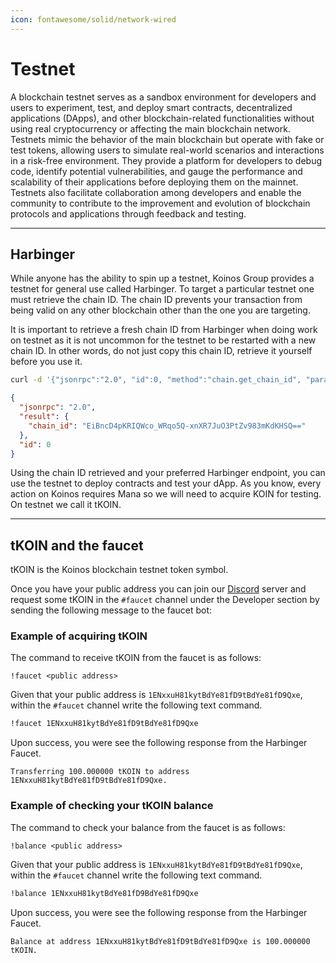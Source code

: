 ```yaml
---
icon: fontawesome/solid/network-wired
---
```


# Testnet
A blockchain testnet serves as a sandbox environment for developers and users to experiment, test, and deploy smart contracts, decentralized applications (DApps), and other blockchain-related functionalities without using real cryptocurrency or affecting the main blockchain network. Testnets mimic the behavior of the main blockchain but operate with fake or test tokens, allowing users to simulate real-world scenarios and interactions in a risk-free environment. They provide a platform for developers to debug code, identify potential vulnerabilities, and gauge the performance and scalability of their applications before deploying them on the mainnet. Testnets also facilitate collaboration among developers and enable the community to contribute to the improvement and evolution of blockchain protocols and applications through feedback and testing.

---
## Harbinger
While anyone has the ability to spin up a testnet, Koinos Group provides a testnet for general use called Harbinger. To target a particular testnet one must retrieve the chain ID. The chain ID prevents your transaction from being valid on any other blockchain other than the one you are targeting.

It is important to retrieve a fresh chain ID from Harbinger when doing work on testnet as it is not uncommon for the testnet to be restarted with a new chain ID. In other words, do not just copy this chain ID, retrieve it yourself before you use it.

```sh
curl -d '{"jsonrpc":"2.0", "id":0, "method":"chain.get_chain_id", "params":{}}' 'https://api.harbinger.koinos.pro/jsonrpc?apikey=<APIKEY>'
```
```json
{
  "jsonrpc": "2.0",
  "result": {
    "chain_id": "EiBncD4pKRIQWco_WRqo5Q-xnXR7JuO3PtZv983mKdKHSQ=="
  },
  "id": 0
}
```

Using the chain ID retrieved and your preferred Harbinger endpoint, you can use the testnet to deploy contracts and test your dApp. As you know, every action on Koinos requires Mana so we will need to acquire KOIN for testing. On testnet we call it tKOIN.

---
## tKOIN and the faucet
tKOIN is the Koinos blockchain testnet token symbol.

Once you have your public address you can join our [Discord](https://discord.koinos.io) server and request some tKOIN in the `#faucet` channel under the Developer section by sending the following message to the faucet bot:

### Example of acquiring tKOIN
The command to receive tKOIN from the faucet is as follows:
```
!faucet <public address>
```

Given that your public address is `1ENxxuH81kytBdYe81fD9tBdYe81fD9Qxe`, within the `#faucet` channel write the following text command.
```sh
!faucet 1ENxxuH81kytBdYe81fD9tBdYe81fD9Qxe
```
Upon success, you were see the following response from the Harbinger Faucet.
```{ .txt, .no-copy }
Transferring 100.000000 tKOIN to address 1ENxxuH81kytBdYe81fD9tBdYe81fD9Qxe.
```

### Example of checking your tKOIN balance
The command to check your balance from the faucet is as follows:
```
!balance <public address>
```

Given that your public address is `1ENxxuH81kytBdYe81fD9tBdYe81fD9Qxe`, within the `#faucet` channel write the following text command.
```sh
!balance 1ENxxuH81kytBdYe81fD9BdYe81fD9Qxe
```
Upon success, you were see the following response from the Harbinger Faucet.
```{ .txt, .no-copy }
Balance at address 1ENxxuH81kytBdYe81fD9tBdYe81fD9Qxe is 100.000000 tKOIN.
```
